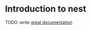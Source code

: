 # Introduction to nest

TODO: write [great documentation](http://jacobian.org/writing/what-to-write/)
